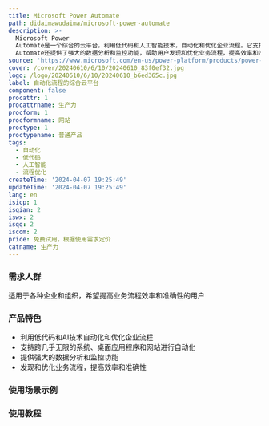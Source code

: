 ```yaml
---
title: Microsoft Power Automate
path: didaimawudaima/microsoft-power-automate
description: >-
  Microsoft Power
  Automate是一个综合的云平台，利用低代码和人工智能技术，自动化和优化企业流程。它支持跨几乎无限的系统、桌面应用程序和网站进行自动化，并提供AI、数字和机器人流程自动化功能。Power
  Automate还提供了强大的数据分析和监控功能，帮助用户发现和优化业务流程，提高效率和准确性。定价根据不同的使用需求而定。
source: 'https://www.microsoft.com/en-us/power-platform/products/power-automate'
cover: /cover/20240610/6/10/20240610_83f0ef32.jpg
logo: /logo/20240610/6/10/20240610_b6ed365c.jpg
label: 自动化流程的综合云平台
component: false
procattr: 1
procattrname: 生产力
procform: 1
procformname: 网站
proctype: 1
proctypename: 普通产品
tags:
  - 自动化
  - 低代码
  - 人工智能
  - 流程优化
createTime: '2024-04-07 19:25:49'
updateTime: '2024-04-07 19:25:49'
lang: en
isicp: 1
isqian: 2
iswx: 2
isqq: 2
iscom: 2
price: 免费试用，根据使用需求定价
catname: 生产力
---
```




### 需求人群
适用于各种企业和组织，希望提高业务流程效率和准确性的用户

### 产品特色
* 利用低代码和AI技术自动化和优化企业流程
* 支持跨几乎无限的系统、桌面应用程序和网站进行自动化
* 提供强大的数据分析和监控功能
* 发现和优化业务流程，提高效率和准确性

### 使用场景示例


### 使用教程


  

